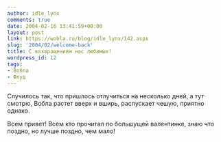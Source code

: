```yaml
---
author: idle_lynx
comments: true
date: 2004-02-16 13:41:59+00:00
layout: post
link: https://wobla.ru/blog/idle_lynx/142.aspx
slug: '2004/02/welcome-back'
title: С возвращением нас любимых!
wordpress_id: 12
tags:
- Вобла
- Флуд
---
```


Случилось так, что пришлось отлучиться на несколько дней, а тут смотрю, Вобла растет вверх и вширь, распускает чешую, приятно однако.

Всем привет! Всем кто прочитал по большущей валентинке, знаю что поздно, но лучше поздно, чем мало!
